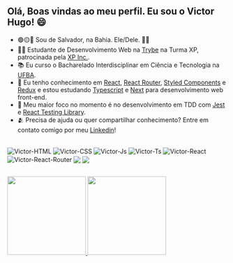 ## Olá, Boas vindas ao meu perfil. Eu sou o Victor Hugo! 😄

- 🟢🟡🔵 Sou de Salvador, na Bahia. Ele/Dele. 🏳️‍🌈
- 👨‍💻 Estudante de Desenvolvimento Web na [Trybe](https://www.betrybe.com/) na Turma XP, patrocinada pela [XP Inc.](https://www.xpinc.com/).
- 📚 Eu curso o Bacharelado Interdisciplinar em Ciência e Tecnologia na [UFBA](https://www.ufba.br/).
- 🚀 Eu tenho conhecimento em [React](https://reactjs.org/), [React Router](https://reactrouter.com/), [Styled Components](https://styled-components.com/) e [Redux](https://redux.js.org/) e estou estudando [Typescript](https://www.typescriptlang.org/pt/) e [Next](https://nextjs.org/) para desenvolvimento web front-end.
- 🧪 Meu maior foco no momento é no desenvolvimento em TDD com [Jest](https://jestjs.io/pt-BR/) e [React Testing Library](https://testing-library.com/docs/react-testing-library/intro/).
- 🫂 Precisa de ajuda ou quer compartilhar conhecimento? Entre em contato comigo por meu [Linkedin](https://www.linkedin.com/feed/)!
<div style="display: inline_block"><br>
  <img align="center" alt="Victor-HTML"  src="https://img.shields.io/badge/HTML-239120?style=for-the-badge&logo=html5&logoColor=white">
  <img align="center" alt="Victor-CSS"  src="https://img.shields.io/badge/CSS-239120?&style=for-the-badge&logo=css3&logoColor=white">
  <img align="center" alt="Victor-Js"  src="https://img.shields.io/badge/JavaScript-F7DF1E?style=for-the-badge&logo=javascript&logoColor=black">
  <img align="center" alt="Victor-Ts" src="https://img.shields.io/badge/TypeScript-007ACC?style=for-the-badge&logo=typescript&logoColor=white">
  <img align="center" alt="Victor-React" src="https://img.shields.io/badge/React-20232A?style=for-the-badge&logo=react&logoColor=61DAFB">
  <img align="center" alt="Victor-React-Router" src="https://img.shields.io/badge/React_Router-CA4245?style=for-the-badge&logo=react-router&logoColor=white">
  <img align="center" alt"Victor-Redux" src="https://img.shields.io/badge/Redux-593D88?style=for-the-badge&logo=redux&logoColor=white">
  <img align="center" atl="Victor-Styled-Component" src="https://img.shields.io/badge/styled--components-DB7093?style=for-the-badge&logo=styled-components&logoColor=white">
</div>
  
  ##

<div>
  <a href="https://github.com/victorhsms">
  <img height="180em" src="https://github-readme-stats.vercel.app/api?username=victorhsms&show_icons=false&theme=dracula&include_all_commits=true&count_private=true"/>
  <img height="180em" src="https://github-readme-stats.vercel.app/api/top-langs/?username=victorhsms&layout=compact&langs_count=7&theme=dracula"/>
</div>
